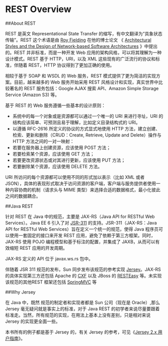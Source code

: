 REST Overview
=========

##About REST

REST 是英文 Representational State Transfer 的缩写，有中文翻译为“具象状态传输”。REST 这个术语是由 [Roy Fielding](http://www.ics.uci.edu/~fielding/) 在他的博士论文 《 [Architectural Styles and the Design of Network-based Software Architectures](http://www.ics.uci.edu/~fielding/pubs/dissertation/top.htm) 》中提出的。REST 并非标准，而是一种开发 Web 应用的架构风格，可以将其理解为一种设计模式。REST 基于 HTTP，URI，以及 XML 这些现有的广泛流行的协议和标准，伴随着 REST，HTTP 协议得到了更加正确的使用。

相较于基于 SOAP 和 WSDL 的 Web 服务，REST 模式提供了更为简洁的实现方案。目前，越来越多的 Web 服务开始采用 REST 风格设计和实现，真实世界中比较著名的 REST 服务包括：Google AJAX 搜索 API、Amazon Simple Storage Service (Amazon S3) 等。

基于 REST 的 Web 服务遵循一些基本的设计原则：

* 系统中的每一个对象或是资源都可以通过一个唯一的 URI 来进行寻址，URI 的结构应该简单、可预测且易于理解，比如定义目录结构式的 URI。
* 以遵循 RFC-2616 所定义的协议的方式显式地使用 HTTP 方法，建立创建、检索、更新和删除（CRUD：Create, Retrieve, Update and Delete）操作与 HTTP 方法之间的一对一映射：
* 若要在服务器上创建资源，应该使用 POST 方法；
* 若要检索某个资源，应该使用 GET 方法；
* 若要更改资源状态或对其进行更新，应该使用 PUT 方法；
* 若要删除某个资源，应该使用 DELETE 方法。

URI 所访问的每个资源都可以使用不同的形式加以表示（比如 XML 或者 JSON），具体的表现形式取决于访问资源的客户端，客户端与服务提供者使用一种内容协商的机制（请求头与 MIME 类型）来选择合适的数据格式，最小化彼此之间的数据耦合。

##Java REST

针对 REST 在 Java 中的规范，主要是 JAX-RS（Java API for RESTful Web Services）。Java EE 6 引入了对 [JSR-311](https://jsr311.java.net/) 的支持。JSR-311（JAX-RS：Java API for RESTful Web Services）旨在定义一个统一的规范，使得 Java 程序员可以使用一套固定的接口来开发 REST 应用，避免了依赖于第三方框架。同时，JAX-RS 使用 POJO 编程模型和基于标注的配置，并集成了 JAXB，从而可以有效缩短 REST 应用的开发周期。

JAX-RS 定义的 API 位于 javax.ws.rs 包中。

伴随着 JSR 311 规范的发布，Sun 同步发布该规范的参考实现 [Jersey](https://jersey.java.net/)。JAX-RS 的具体实现第三方还包括 Apache 的 [CXF](http://cxf.apache.org/) 以及 JBoss 的 [RESTEasy](http://resteasy.jboss.org/) 等。未实现该规范的其他REST 框架还包括 [SpringMVC](http://spring.io/) 等

##Why Jersey 

在 Java 中，既然 规范的制定者和实现者都是 Sun 公司（现在是 Oracle）,那么 Jersey 毫无疑问就是事实上的标准，对于 Java REST 的初学者来说尽量要跟着标准走。当然，所有规范的实现，在用法上基本上没有差别，只是相对来说 Jersey 的实现更全面一些。

本书所有的例子都是基于 Jersey 的，有关 Jersey 的参考，可见《[Jersey 2.x 用户指南](https://github.com/waylau/Jersey-2.x-User-Guide)》。